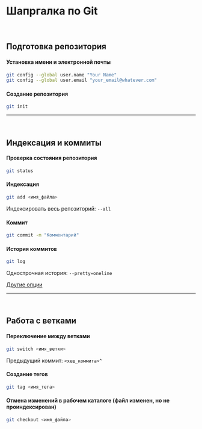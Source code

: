 # Шапргалка по Git

<br />

## Подготовка репозитория

#### Установка имени и электронной почты
```bash
git config --global user.name "Your Name"
git config --global user.email "your_email@whatever.com"
```
#### Создание репозитория
```bash
git init
```

---
<br />

## Индексация и коммиты

#### Проверка состояния репозитория
```bash
git status
```

#### Индексация
```bash
git add <имя_файла>
```
Индексировать весь репозиторий: `--all`

#### Коммит
```bash
git commit -m "Комментарий"
```

#### История коммитов
```bash
git log
```
Однострочная история: `--pretty=oneline`

[Другие опции](https://git-scm.com/docs/git-log)

---
<br />

## Работа с ветками

#### Переключение между ветками
```bash
git switch <имя_ветки>
```
Предыдущий коммит: `<хеш_коммита>^`

#### Создание тегов
```bash
git tag <имя_тега>
```

#### Отмена изменений в рабочем каталоге (файл изменен, но не проиндексирован)
```bash
git checkout <имя_файла>
```
